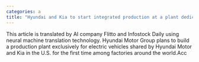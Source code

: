```yaml
---
categories: a
title: "Hyundai and Kia to start integrated production at a plant dedicated to electric vehicles in the US"
---
```

This article is translated by AI company Flitto and Infostock Daily using neural machine translation technology. Hyundai Motor Group plans to build a production plant exclusively for electric vehicles shared by Hyundai Motor and Kia in the U.S. for the first time among factories around the world.Acc